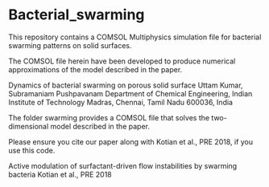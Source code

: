 # Bacterial_swarming


This repository contains a COMSOL Multiphysics simulation file for bacterial swarming patterns on solid surfaces.

The COMSOL file herein have been developed to produce numerical approximations of the model described in the paper.

Dynamics of bacterial swarming on porous solid surface
Uttam Kumar, Subramaniam Pushpavanam
Department of Chemical Engineering, Indian Institute of Technology Madras, Chennai, Tamil Nadu 600036, India


The folder swarming provides a COMSOL file that solves the two-dimensional model described in the paper. 

Please ensure you cite our paper along with Kotian et al., PRE 2018, if you use this code.

Active modulation of surfactant-driven flow instabilities by swarming bacteria
Kotian et al., PRE 2018
